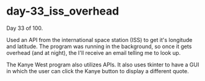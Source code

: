 # day-33_iss_overhead
Day 33 of 100.

Used an API from the international space station (ISS) to get it's longitude and latitude. The program was running in the background, so once it gets overhead (and at night), the I'll receive an email telling me to look up.

The Kanye West program also utilizes APIs. It also uses tkinter to have a GUI in which the user can click the Kanye button to display a different quote.
